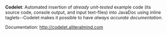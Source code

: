 **Codelet**: Automated insertion of *already unit-tested* example code (its source code, console output, and input text-files) into JavaDoc using inline taglets--Codelet makes it possible to have *always accurate documentation*.

Documentation: http://codelet.aliteralmind.com


